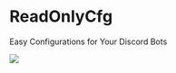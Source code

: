# ReadOnlyCfg
 Easy Configurations for Your Discord Bots
 
 [![](https://jitpack.io/v/ROMVoid95/ReadOnlyCfg.svg)](https://jitpack.io/#ROMVoid95/ReadOnlyCfg)
 
